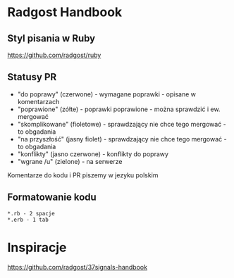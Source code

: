 # Radgost Handbook

## Styl pisania w Ruby
https://github.com/radgost/ruby

## Statusy PR

* "do poprawy" (czerwone) - wymagane poprawki - opisane w komentarzach
* "poprawione" (zółte) - poprawki poprawione - można sprawdzić i ew. mergować
* "skomplikowane" (fioletowe) - sprawdzający nie chce tego mergować - to obgadania
* "na przyszłość" (jasny fiolet) - sprawdzający nie chce tego mergować - to obgadania
* "konflikty" (jasno czerwone) - konflikty do poprawy
* "wgrane /u" (zielone) - na serwerze

Komentarze do kodu i PR piszemy w jezyku polskim

## Formatowanie kodu 

```
*.rb - 2 spacje
*.erb - 1 tab 
```

# Inspiracje
https://github.com/radgost/37signals-handbook
